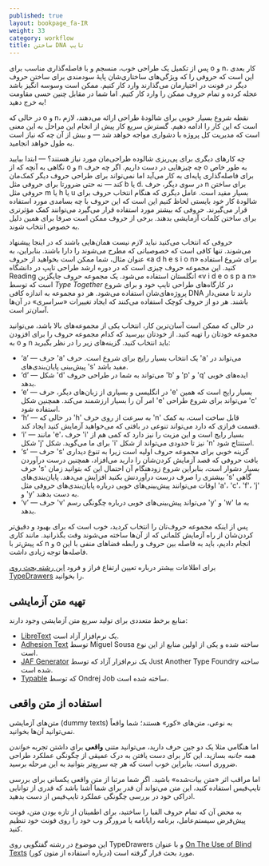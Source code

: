 ```yaml
---
published: true
layout: bookpage_fa-IR
weight: 33
category: workflow
title: ساختن DNA تایپ
---
```


پس از تکمیل یک طراحی خوب، منسجم و با فاصله‌گذاری مناسب برای o و  n،
کار بعدی این است که حروفی را که ویژگی‌های ساختاری‌شان پایهٔ سودمندی برای ساختن حروف دیگر در فونت در اختیارمان می‌گذارند وارد کار کنیم.
ممکن است وسوسه انگیز باشد عجله کرده و تمام حروف ممکن را وارد کار کنیم.
اما شما در مقابل چنین حسی مقاومت به خرج دهید!

در حالی که  o و  n، نقطه شروع بسیار خوبی برای شالودهٔ طراحی ارائه می‌دهند،
لازم است که این کار را ادامه دهیم.
گسترش سریع کار پیش از انجام این مراحل به این معنی است که مدیریت کل پروژه با دشواری مواجه خواهد شد
&mdash;
و بیش از آن چه که نیاز است به طول خواهد انجامید.

چه کارهای دیگری برای پی‌ریزی شالوده طراحی‌مان مورد نیاز هستند؟
&mdash;
ابتدا بیایید نگاهی به آنچه که از o و  n چه چیزهایی در دست داریم.
اگر چه حرف o به طور خاص برای فاصله‌گذاری پایه‌ای به کار می‌آید اما نمی‌تواند برای طراحی حروف دیگر کمک‌مان کند
&mdash;
نه حتی ضرورتا برای حروفی مثل b یا d.
در سوی دیگر، حرف n برای ساختن حروفی مثل m یا h یا u بسیار مفید است.
عامل دیگری که هنگام انتخاب حروف برای شالودهٔ کار خود بایستی لحاظ کنیم این است که این حروف با چه بسامدی مورد استفاده قرار می‌گیرند.
حروفی که بیشتر مورد استفاده قرار می‌گیرد می‌توانند کمک مؤثرتری برای ساختن کلمات آزمایشی بدهند.
برخی از حروف ممکن است صرفا برای همین دلیل به خصوص انتخاب شوند.

حروفی که انتخاب می‌کنید نباید لازم نیست همان‌هایی باشند که در اینجا پیشنهاد می‌شوند.
تنها کافی است که خصوصیاتی که مطرح می‌شوند را دارا باشند.
بنابراین، به عنوان مثال، شما ممکن است بخواهید از حروف «a d h e s i o n» برای شروع استفاده کنید.
این مجموعه حروف چیزی است که در دوره ارشد طراحی تایپ در دانشگاه Reading انگلستان استفاده می‌شود.
یک مجموعه حروف جایگزین «v i d e o s p a n» است که توسط *Type Together* در کارگاه‌های طراحی تایپ خود و برای شروع پروژه‌های‌شان استفاده می‌شود.
هر دو مجموعه به اندازه کافی DNA دارند تا معنی‌دار باشند.
هر دو از حروف کوچک استفاده می‌کنند که ایجاد تغییرات «سراسری» در آن‌ها  آسان‌تر است.

در حالی که ممکن است آسان‌ترین کار،  انتخاب یکی از مجموعه‌های بالا باشد، می‌توانید مجموعه خودتان را تهیه کنید.
از خودتان بپرسید که کدام مجموعه حروف را برای افزودن به o و n باید انتخاب کنید.
گزینه‌های زیر را در نظر بگیرید:

- ‘a’ &mdash; 
حرف 'a' یک انتخاب بسیار رایج برای شروع است. حرف 'a' می‌تواند در پیش‌بینی پایان‌بندی‌های 's' مفید باشد.
- ‘d’ &mdash;
شکل 'd' می‌تواند به شما در طراحی حروف 'b' و 'p' و 'q' ایده‌های خوبی بدهد.
- ‘e’ &mdash;
در انگلیسی و بسیاری از زبان‌های دیگر، حرف 'e' بسیار رایج است که همین امر آن را بسیار ارزشمند می‌کند. همچنین شکل 'e' می‌تواند برای شروع طراحی 'c' استفاده شود.
- ‘h’ &mdash;
در حالی که 'h' به سرعت از روی حرف 'n' قابل ساخت است، به کمک قسمت فرازی که دارد می‌تواند تنوعی در بافتی که می‌خواهید آزمایش کنید ایجاد کند.
- ‘i’ &mdash;
مانند 'e'، حرف 'i' بسیار رایج است و این مزیت را نیز دارد که کمی هم از شکل 'j' برای ما می‌گوید. شکل 'i' نیز تا حدودی می‌تواند از شکل 'n' استنتاج شود.
- ‘s’ &mdash;
حرف 's' گزینه خوبی برای مجموعه حروف اولیه است زیرا به تنوع دیداری بافت حروفی که قصد آزمایش کردن‌شان را دارید می‌افزاد،
همچنین  درست درآوردن حرف 's' بسیار دشوار است،
بنابراین شروع زودهنگام آن احتمال این که بتوانید زمان بیشتری را صرف درست درآوردنش بکنید افزایش می‌دهد.
پایان‌بندی‌های 's' گاهی اوقات می‌توانند پیش‌بینی‌های خوبی درباره پایان‌بندی‌های حروفی مثل 'a'، 'c'، 'f'، 'j' و 'y' به دست بدهند.
- ‘v’ &mdash;
حرف 'v' می‌تواند پیش‌بینی‌های خوبی درباره چگونگی رسم 'y' و 'w' به ما بدهد.

پس از اینکه مجموعه حروف‌تان را انتخاب کردید، خوب است که برای بهبود و دقیق‌تر کردن‌شان از راه آزمایش کلماتی که از آن‌ها ساخته می‌شوند وقت بگذرانید.
مانند کاری که پیش‌تر با n و o انجام دادیم، باید به فاصله بین حروف و رابطه فضاهای منفی با این فاصله‌ها توجه زیادی داشت.

برای اطلاعات بیشتر درباره تعیین ارتفاع فراز و فرود
[این رشته بحث روی TypeDrawers](http://typedrawers.com/discussion/1620/ascender-descenders-in-latin-type-design)
را بخوانید.

## تهیه متن آزمایشی

منابع برخط متعددی برای تولید سریع متن آزمایشی وجود دارند:
- [LibreText] یک نرم‌افزار آزاد است.
- [Adhesion Text] توسط Miguel Sousa ساخته شده و یکی از اولین منابع از این نوع است.
- [JAF Generator] یک نرم‌افزار آزاد که توسط Just Another Type Foundry ساخته شده است.
- [Typable] که توسط Ondrej Job ساخته شده است.

[LibreText]: http://libretext.org
[Adhesion Text]: http://www.adhesiontext.com/
[JAF Generator]: http://justanotherfoundry.com/generator
[Typable]: http://www.urtd.net/data/typable/


## استفاده از متن واقعی

متن‌های آزمایشی (dummy texts) به نوعی، متن‌های «کور» هستند؛
شما واقعاً نمی‌توانید آن‌ها بخوانید.

اما هنگامی مثلا یک دو جین حرف دارید، می‌توانید متنی **واقعی** برای داشتن تجربه *خواندن همه جانبه* بسازید.
این کار برای دست یافتن به درک عمیقی از چگونگی عملکرد طراحی ضروری است،
بنابراین خوب است که هر چه سریع‌تر بتوانید به این مرحله برسید.

اما مراقب اثر «متن بیات‌شده» باشید.
اگر شما مرتبا از متن واقعی یکسانی برای بررسی تایپ‌فیس استفاده کنید،
این متن می‌تواند آن قدر برای شما آشنا باشد که قدری از توانایی ادراکی خود در بررسی چگونگی عملکرد تایپ‌فیس از دست بدهید.

به محض آن که تمام حروف الفبا را ساختید، برای اطمینان از تازه بودن متن، فونت پیش‌فرض سیستم‌عامل، برنامه رایانامه یا مرورگر وب خود را روی فونت خود تنظیم کنید.

این موضوع در رشته گفتگویی روی TypeDrawers و با عنوان
[On The Use of Blind Texts](http://typedrawers.com/discussion/918/on-the-use-of-blind-texts)
(درباره استفاده از متون کور) مورد بحث قرار گرفته است.

